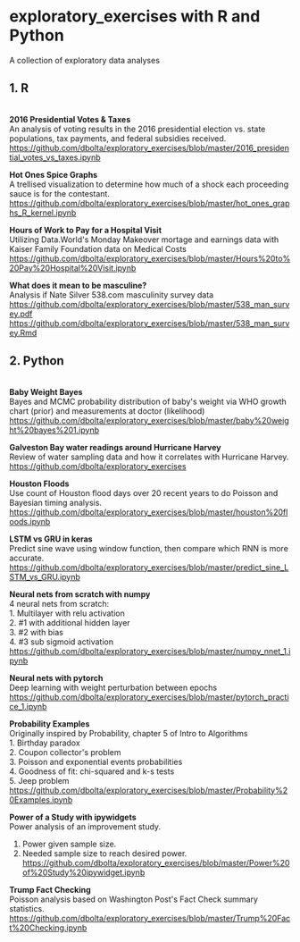 # exploratory_exercises with R and Python
A collection of exploratory data analyses

## 1. R
<br>__2016 Presidential Votes & Taxes__
<br>An analysis of voting results in the 2016 presidential election vs. state populations, tax payments, and federal subsidies received.
<br>https://github.com/dbolta/exploratory_exercises/blob/master/2016_presidential_votes_vs_taxes.ipynb

__Hot Ones Spice Graphs__
<br>A trellised visualization to determine how much of a shock each proceeding sauce is for the contestant.
<br>https://github.com/dbolta/exploratory_exercises/blob/master/hot_ones_graphs_R_kernel.ipynb

__Hours of Work to Pay for a Hospital Visit__
<br>Utilizing Data.World's Monday Makeover mortage and earnings data with Kaiser Family Foundation data on Medical Costs
<br>https://github.com/dbolta/exploratory_exercises/blob/master/Hours%20to%20Pay%20Hospital%20Visit.ipynb

__What does it mean to be masculine?__
<br>Analysis if Nate Silver 538.com masculinity survey data
<br>https://github.com/dbolta/exploratory_exercises/blob/master/538_man_survey.pdf
<br>https://github.com/dbolta/exploratory_exercises/blob/master/538_man_survey.Rmd

## 2. Python
<br>__Baby Weight Bayes__
<br>Bayes and MCMC probability distribution of baby's weight via WHO growth chart (prior) and measurements at doctor (likelihood)
<br>https://github.com/dbolta/exploratory_exercises/blob/master/baby%20weight%20bayes%201.ipynb

__Galveston Bay water readings around Hurricane Harvey__
<br>Review of water sampling data and how it correlates with Hurricane Harvey.
<br>https://github.com/dbolta/exploratory_exercises

__Houston Floods__
<br>Use count of Houston flood days over 20 recent years to do Poisson and Bayesian timing analysis.
<br>https://github.com/dbolta/exploratory_exercises/blob/master/houston%20floods.ipynb

__LSTM vs GRU in keras__
<br>Predict sine wave using window function, then compare which RNN is more accurate.
<br>https://github.com/dbolta/exploratory_exercises/blob/master/predict_sine_LSTM_vs_GRU.ipynb

__Neural nets from scratch with numpy__
<br>4 neural nets from scratch: 
<br>1. Multilayer with relu activation
<br>2. #1 with additional hidden layer
<br>3. #2 with bias
<br>4. #3 sub sigmoid activation 
<br>https://github.com/dbolta/exploratory_exercises/blob/master/numpy_nnet_1.ipynb

__Neural nets with pytorch__
<br>Deep learning with weight perturbation between epochs
<br>https://github.com/dbolta/exploratory_exercises/blob/master/pytorch_practice_1.ipynb

__Probability Examples__
<br>Originally inspired by Probability, chapter 5 of Intro to Algorithms
<br>1. Birthday paradox
<br>2. Coupon collector's problem
<br>3. Poisson and exponential events probabilities
<br>4. Goodness of fit: chi-squared and k-s tests
<br>5. Jeep problem
<br>https://github.com/dbolta/exploratory_exercises/blob/master/Probability%20Examples.ipynb

__Power of a Study with ipywidgets__
<br>Power analysis of an improvement study. 
1. Power given sample size.
2. Needed sample size to reach desired power.
<br>https://github.com/dbolta/exploratory_exercises/blob/master/Power%20of%20Study%20ipywidget.ipynb

__Trump Fact Checking__
<br>Poisson analysis based on Washington Post's Fact Check summary statistics.
<br>https://github.com/dbolta/exploratory_exercises/blob/master/Trump%20Fact%20Checking.ipynb
